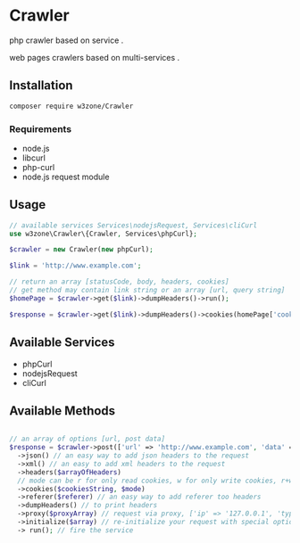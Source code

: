 # Crawler
php crawler based on service .

web pages crawlers based on multi-services .

## Installation

```bash
composer require w3zone/Crawler
```

### Requirements
* node.js
* libcurl
* php-curl
* node.js request module


## Usage

```php
// available services Services\nodejsRequest, Services\cliCurl
use w3zone\Crawler\{Crawler, Services\phpCurl};

$crawler = new Crawler(new phpCurl);

$link = 'http://www.example.com';

// return an array [statusCode, body, headers, cookies]
// get method may contain link string or an array [url, query string]
$homePage = $crawler->get($link)->dumpHeaders()->run();

$response = $crawler->get($link)->dumpHeaders()->cookies(homePage['cookies'], 'r+w')->run();
```

## Available Services
* phpCurl
* nodejsRequest
* cliCurl

## Available Methods
```php

// an array of options [url, post data]
$response = $crawler->post(['url' => 'http://www.example.com', 'data' => $postData])
  ->json() // an easy way to add json headers to the request
  ->xml() // an easy to add xml headers to the request
  ->headers($arrayOfHeaders)
  // mode can be r for only read cookies, w for only write cookies, r+w || w+r for read and write cookies
  ->cookies($cookiesString, $mode)
  ->referer($referer) // an easy way to add referer too headers
  ->dumpHeaders() // to print headers
  ->proxy($proxyArray) // request via proxy, ['ip' => '127.0.0.1', 'type' => 'socks5']
  ->initialize($array) // re-initialize your request with special options
  -> run(); // fire the service
```

